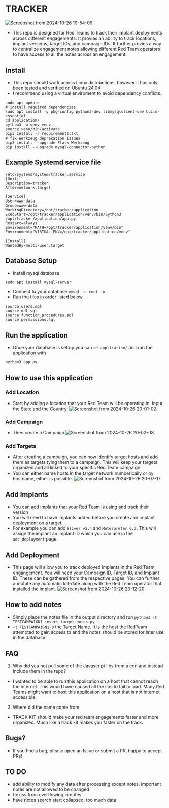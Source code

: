 # TRACKER
![Screenshot from 2024-10-26 19-54-09](https://github.com/user-attachments/assets/cecf893c-0d62-4acd-91fa-4f6b3554b13d)
- This repo is designed for Red Teams to track their implant deployments across different engagements. It provies an ability to track locations, implant versions, target IDs, and campaign IDs. It further provies a way to centralize engagement notes allowing different Red Team operators to have access to all the notes across an engagement.

## Install
- This repo should work across Linux distributions, however it has only been tested and verified on Ubuntu 24.04
- I recommend using a virtual enviroment to avoid dependency conflicts.
````
sudo apt update
# install required dependencies 
sudo apt install -y pkg-config python3-dev libmysqlclient-dev build-essential
cd application/
python3 -m venv venv
source venv/bin/activate 
pip3 install -r requirements.txt
# fix Werkzeug deprecation issues
pip3 install --upgrade Flask Werkzeug
pip install --upgrade mysql-connector-python
````
## Example Systemd service file 
````
/etc/systemd/system/tracker.service
[Unit]
Description=tracker
After=network.target

[Service]
User=www-data
Group=www-data
WorkingDirectory=/opt/tracker/application
ExecStart=/opt/tracker/application/venv/bin/python3 /opt/tracker/application/app.py
Restart=always
Environment="PATH=/opt/tracker/application/venv/bin"
Environment="VIRTUAL_ENV=/opt/tracker/application/venv"

[Install]
WantedBy=multi-user.target
````
## Database Setup
- Install mysql database 
````
sudo apt install mysql-server
````
- Connect to your database `mysql -u root -p`
- Run the files in order listed below 
````
source users.sql
source ddl.sql
source function_procedures.sql
source permissions.sql
````
## Run the application 
- Once your database is set up you can `cd application/` and run the application with 
````
python3 app.py
````
## How to use this application
### Add Location
- Start by adding a location that your Red Team will be operating in. Input the State and the Country.
![Screenshot from 2024-10-26 20-01-02](https://github.com/user-attachments/assets/05bdb090-5055-4ef2-b39e-8eb3502ecf5d)
### Add Campaign
- Then create a Campaign
![Screenshot from 2024-10-26 20-02-08](https://github.com/user-attachments/assets/22292c36-f978-414d-bbf7-983372bbfc6f)
### Add Targets
- After creating a campaign, you can now identify target hosts and add them as targets tying them to a campaign. This will keep your targets organized and all linked to your specific Red Team campaign.
- You can either name hosts in the target network numberically or by hostname, either is possible.
![Screenshot from 2024-10-26 20-07-17](https://github.com/user-attachments/assets/facf6f90-20df-4a70-82ae-78734618043b)
## Add Implants
- You can add implants that your Red Team is using and track their version
- You will need to have implants added before you create and implant deployment on a target.
- For example you can add `Sliver v5.4` and `Meterpreter 6.3`. This will assign the implant an implant ID which you can use in the `add_deployment` page.
## Add Deployment
- This page will allow you to track deployed implants in the Red Team engangement. You will need your Campaign ID, Target ID, and Implant ID. These can be gathered from the respective pages. You can further annotate any automatic kill-date along with the Red Team operator that installed the implant.
![Screenshot from 2024-10-26 20-12-20](https://github.com/user-attachments/assets/5b3c76ae-5d00-461d-82fd-eb90042cb23e)

## How to add notes 
- Simply place the notes file in the output directory and run `python3 -t TESTCAMPAIGN1 insert_target_notes.py`
- `-t TESTCAMPAIGN1` is the Target Name. It is the host the RedTeam attempted to gain access to and the notes should be stored for later use in the database.

## FAQ
1. Why did you not pull some of the Javascript libs from a cdn and instead include them in the repo?
  - I wanted to be able to run this application on a host that cannot reach the internet. This would have caused all the libs to fail to load. Many Red Teams might want to host this application on a host that is not internet accessible.
3. Where did the name come from
  - TRACK KIT should make your red team engagements faster and more organized. Much like a track kit makes you faster on the track. 
## Bugs?
- If you find a bug, please open an Issue or submit a PR, happy to accept PRs!

## TO DO 
- add ability to modify any data after processing except notes. important notes are not allowed to be changed
- fix css from overflowing in notes
- have notes search start collapsed, too much data
